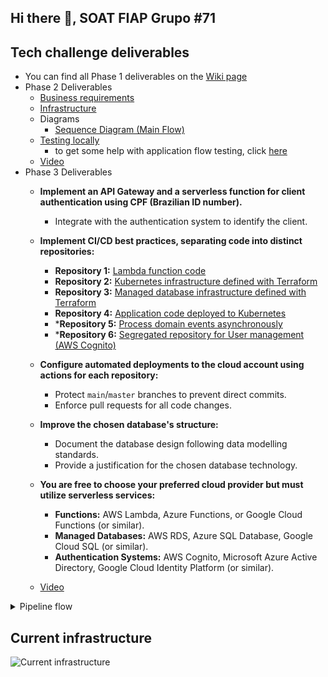 ## Hi there 👋, SOAT FIAP Grupo #71

## Tech challenge deliverables
- You can find all Phase 1 deliverables on the [Wiki page](https://github.com/soat-fiap/FIAP.TechChallenge.ByteMeBurger/wiki)
- Phase 2 Deliverables
   - [Business requirements](https://github.com/soat-fiap/FIAP.TechChallenge.ByteMeBurger/wiki/Business-Requirements-Document)
   - [Infrastructure](https://github.com/soat-fiap/FIAP.TechChallenge.ByteMeBurger/wiki/Kubernetes-Infrastructure-Requirements)
   - Diagrams
     - [Sequence Diagram (Main Flow)](https://github.com/soat-fiap/FIAP.TechChallenge.ByteMeBurger/wiki/Main-flow-sequence-Diagrams-(Phase-2))
   - [Testing locally](#running-with-kubernetes-locally)
      -  to get some help with application flow testing, click [here](https://github.com/soat-fiap/FIAP.TechChallenge.ByteMeBurger?tab=readme-ov-file#testing)
   - [Video](https://www.youtube.com/watch?v=34ffDcUoUTg)
 - Phase 3 Deliverables
    - **Implement an API Gateway and a serverless function for client authentication using CPF (Brazilian ID number).**
        - Integrate with the authentication system to identify the client.

    - **Implement CI/CD best practices, separating code into distinct repositories:**
      - **Repository 1:** [Lambda function code](https://github.com/soat-fiap/bmb.authenticator)
      - **Repository 2:** [Kubernetes infrastructure defined with Terraform](https://github.com/soat-fiap/bmb.infra)
      - **Repository 3:** [Managed database infrastructure defined with Terraform](https://github.com/soat-fiap/bmb.database)
      - **Repository 4:** [Application code deployed to Kubernetes](https://github.com/soat-fiap/FIAP.TechChallenge.ByteMeBurger)
      - ***Repository 5:** [Process domain events asynchronously](https://github.com/soat-fiap/bmb.events.processor)
      - ***Repository 6:** [Segregated repository for User management (AWS Cognito)](https://github.com/soat-fiap/bmb.users)

    - **Configure automated deployments to the cloud account using actions for each repository:**
      - Protect `main`/`master` branches to prevent direct commits. 
      - Enforce pull requests for all code changes.

    - **Improve the chosen database's structure:**
      - Document the database design following data modelling standards.
      - Provide a justification for the chosen database technology.

    - **You are free to choose your preferred cloud provider but must utilize serverless services:**
      - **Functions:** AWS Lambda, Azure Functions, or Google Cloud Functions (or similar).
      - **Managed Databases:** AWS RDS, Azure SQL Database, Google Cloud SQL (or similar).
      - **Authentication Systems:** AWS Cognito, Microsoft Azure Active Directory, Google Cloud Identity Platform (or similar).
    - [Video]([https://www.youtube.com/watch?v=34ffDcUoUTg](https://www.youtube.com/watch?v=J2rRSJy24kM))

<details>
   <summary>Pipeline flow</summary>
         
  ```mermaid
           graph TD
       subgraph Infrastructure
           bmb.infra["bmb.infra"]
       end
   
       subgraph Storage
           bmb.database["bmb.database"]
           bmb.users["bmb.users"]
       end
   
       subgraph API
           bmb.api["bmb.api"]
       end
   
       subgraph Integration
           bmb.authenticator["bmb.authenticator"]
           bmb.events.processor["bmb.events.processor"]
       end
   
       bmb.api --> bmb.users
       bmb.api --> bmb.database
       bmb.api --> bmb.infra
       bmb.database --> bmb.infra
       bmb.authenticator --> bmb.api
       bmb.events.processor --> bmb.api
   ```
  </details>

## Current infrastructure
![Current infrastructure](https://github.com/user-attachments/assets/c5325ee8-7856-4d85-86e9-5428ae7049f1)


<!--

**Here are some ideas to get you started:**

🙋‍♀️ A short introduction - what is your organization all about?
🌈 Contribution guidelines - how can the community get involved?
👩‍💻 Useful resources - where can the community find your docs? Is there anything else the community should know?
🍿 Fun facts - what does your team eat for breakfast?
🧙 Remember, you can do mighty things with the power of [Markdown](https://docs.github.com/github/writing-on-github/getting-started-with-writing-and-formatting-on-github/basic-writing-and-formatting-syntax)
-->

